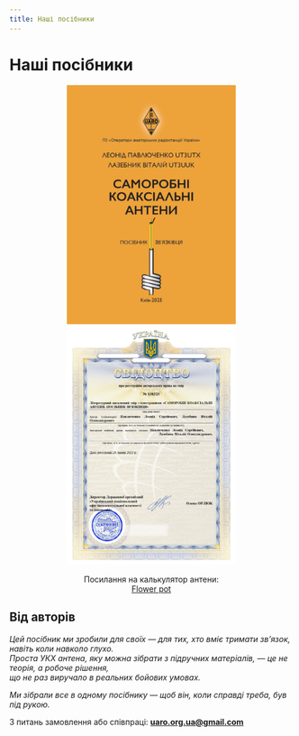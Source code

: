 ```yaml
---
title: Наші посібники
---
```


# Наші посібники

<p align="center">
  <img src="./img/our_tutorial_1.jpg" alt="1" width="300"/>
  <img src="./img/our_tutorial_2.jpg" alt="2" width="300"/>
</p>

<p align="center">
  Посилання на калькулятор антени:<br>
  <a href="/docs/Calculators/flower_pot">Flower pot</a>
</p>

## Від авторів  

_Цей посібник ми зробили для своїх — для тих, хто вміє тримати зв’язок, навіть коли навколо глухо.  
Проста УКХ антена, яку можна зібрати з підручних матеріалів, — це не теорія, а робоче рішення,  
що не раз виручало в реальних бойових умовах._

_Ми зібрали все в одному посібнику — щоб він, коли справді треба, був під рукою._

З питань замовлення або співпраці: **uaro.org.ua@gmail.com**



